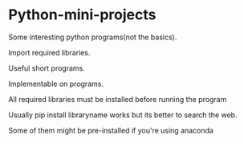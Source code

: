# Python-mini-projects
Some interesting python programs(not the basics).


Import required libraries.

Useful short programs.

Implementable on programs.

All required libraries must be installed before running the program

Usually pip install libraryname works but its better to search the web.

Some of them might be pre-installed if you're using anaconda


